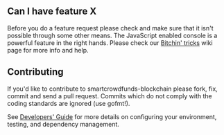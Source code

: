 ## Can I have feature X

Before you do a feature request please check and make sure that it isn't possible
through some other means. The JavaScript enabled console is a powerful feature
in the right hands. Please check our [Bitchin' tricks](https://github.com/SmartCrowdFunds/smartcrowdfunds-blockchain/wiki/bitchin-tricks) wiki page for more info
and help.

## Contributing

If you'd like to contribute to smartcrowdfunds-blockchain please fork, fix, commit and
send a pull request. Commits which do not comply with the coding standards
are ignored (use gofmt!).

See [Developers' Guide](https://github.com/SmartCrowdFunds/smartcrowdfunds-blockchain/wiki/Developers'-Guide)
for more details on configuring your environment, testing, and
dependency management.
